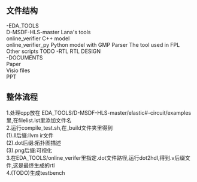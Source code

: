 ## 文件结构
-EDA_TOOLS  
	D-MSDF-HLS-master		Lana's tools  
	online_verifier			C++ model  
	online_verifier_py		Python model with GMP 
	Parser				The tool used in FPL  
	Other scripts  			TODO
-RTL					RTL DESIGN  
-DOCUMENTS  
	Paper  
	Visio files  
	PPT  

## 整体流程
1.处理cpp放在 EDA_TOOLS/D-MSDF-HLS-master/elastic#-circuit/examples里,在filelist.lst里添加文件名  
2.运行compile_test.sh,在_build文件夹里得到  
(1).ll后缀:llvm ir文件  
(2).dot后缀:拓扑图描述  
(3).png后缀:可视化  
3.在EDA_TOOLS/online_verifer里指定.dot文件路径,运行dot2hdl,得到.v后缀文件,这是最终生成的rtl  
4.(TODO)生成testbench  
